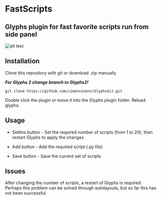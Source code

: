 # FastScripts
## Glyphs plugin for fast favorite scripts run from side panel

![alt text](https://github.com/ViktorRubenko/FastScripts/blob/master/FastScriptsScreenshot.png?raw=true)

## Installation

Clone this repository with git or download .zip manually

***For Glyphs 2 change branch to Glyphs2!***

```
git clone https://github.com/simoncozens/GlyphsGit.git
```
Double click the plugin or move it into the Glyphs plugin folder. Reload glyphs.

## Usage

* Settins button - Set the required number of scripts (from 1 to 20), then restart Glyphs to apply the changes

* Add button - Add the required script (.py file)

* Save button - Save the current set of scripts

## Issues

After changing the number of scripts, a restart of Glyphs is required. Perhaps this problem can be solved through autolayouts, but so far this has not been successful.
